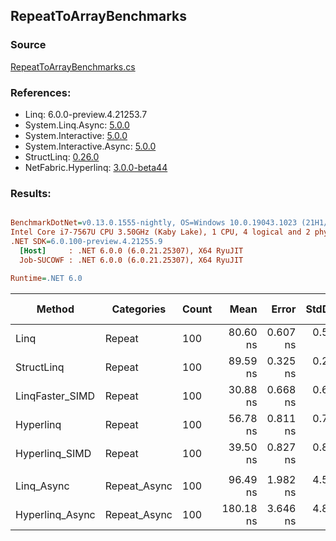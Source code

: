 ﻿## RepeatToArrayBenchmarks

### Source
[RepeatToArrayBenchmarks.cs](../NetFabric.Hyperlinq.Benchmarks/Benchmarks/RepeatToArrayBenchmarks.cs)

### References:
- Linq: 6.0.0-preview.4.21253.7
- System.Linq.Async: [5.0.0](https://www.nuget.org/packages/System.Linq.Async/5.0.0)
- System.Interactive: [5.0.0](https://www.nuget.org/packages/System.Interactive/5.0.0)
- System.Interactive.Async: [5.0.0](https://www.nuget.org/packages/System.Interactive.Async/5.0.0)
- StructLinq: [0.26.0](https://www.nuget.org/packages/StructLinq/0.26.0)
- NetFabric.Hyperlinq: [3.0.0-beta44](https://www.nuget.org/packages/NetFabric.Hyperlinq/3.0.0-beta44)

### Results:
``` ini

BenchmarkDotNet=v0.13.0.1555-nightly, OS=Windows 10.0.19043.1023 (21H1/May2021Update)
Intel Core i7-7567U CPU 3.50GHz (Kaby Lake), 1 CPU, 4 logical and 2 physical cores
.NET SDK=6.0.100-preview.4.21255.9
  [Host]     : .NET 6.0.0 (6.0.21.25307), X64 RyuJIT
  Job-SUCOWF : .NET 6.0.0 (6.0.21.25307), X64 RyuJIT

Runtime=.NET 6.0  

```
|          Method |   Categories | Count |      Mean |    Error |   StdDev |    Median | Ratio | RatioSD |  Gen 0 | Gen 1 | Gen 2 | Allocated |
|---------------- |------------- |------ |----------:|---------:|---------:|----------:|------:|--------:|-------:|------:|------:|----------:|
|            Linq |       Repeat |   100 |  80.60 ns | 0.607 ns | 0.538 ns |  80.59 ns |  1.00 |    0.00 | 0.2180 |     - |     - |     456 B |
|      StructLinq |       Repeat |   100 |  89.59 ns | 0.325 ns | 0.288 ns |  89.70 ns |  1.11 |    0.01 | 0.2142 |     - |     - |     448 B |
| LinqFaster_SIMD |       Repeat |   100 |  30.88 ns | 0.668 ns | 0.686 ns |  30.89 ns |  0.38 |    0.01 | 0.2027 |     - |     - |     424 B |
|       Hyperlinq |       Repeat |   100 |  56.78 ns | 0.811 ns | 0.719 ns |  56.77 ns |  0.70 |    0.01 | 0.2027 |     - |     - |     424 B |
|  Hyperlinq_SIMD |       Repeat |   100 |  39.50 ns | 0.827 ns | 0.849 ns |  39.70 ns |  0.49 |    0.01 | 0.2027 |     - |     - |     424 B |
|                 |              |       |           |          |          |           |       |         |        |       |       |           |
|      Linq_Async | Repeat_Async |   100 |  96.49 ns | 1.982 ns | 4.554 ns |  94.05 ns |  1.00 |    0.00 | 0.2257 |     - |     - |     472 B |
| Hyperlinq_Async | Repeat_Async |   100 | 180.18 ns | 3.646 ns | 4.868 ns | 182.13 ns |  1.84 |    0.08 | 0.2027 |     - |     - |     424 B |
